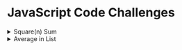 # JavaScript Code Challenges

<details close>
<summary>  Square(n) Sum </summary>
<br>

Complete the square sum function so that it squares each number passed into it and then sums the results together.

For example, for [1, 2, 2] it should return 9 because 1^2 + 2^2 + 2^2 = 9

-------------------------------------
</details>

<details close>
<summary>  Average in List </summary>
<br>

Write a function which calculates the average of the numbers in a given list.

Note: Empty arrays should return 0.

-------------------------------------
</details>